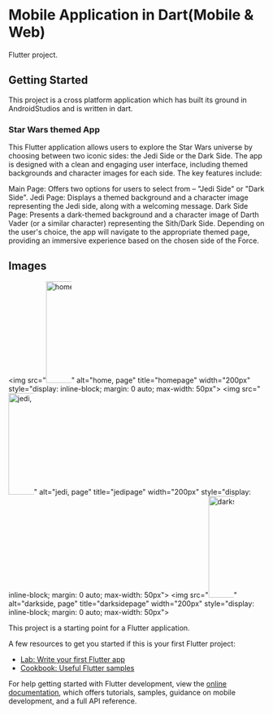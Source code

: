 # Mobile Application in Dart(Mobile & Web)

Flutter project.

## Getting Started

This project is a cross platform application which has built its ground in AndroidStudios and is written in dart. 

### Star Wars themed App

This Flutter application allows users to explore the Star Wars universe by choosing between two iconic sides: the Jedi Side or the Dark Side. The app is designed with a clean and engaging user interface, including themed backgrounds and character images for each side. The key features include:

Main Page: Offers two options for users to select from – "Jedi Side" or "Dark Side".
Jedi Page: Displays a themed background and a character image representing the Jedi side, along with a welcoming message.
Dark Side Page: Presents a dark-themed background and a character image of Darth Vader (or a similar character) representing the Sith/Dark Side.
Depending on the user's choice, the app will navigate to the appropriate themed page, providing an immersive experience based on the chosen side of the Force.
## Images 
<img 
  src="<img 
  src="Screenshot_20240918_222658.png" 
  alt="home, page" 
  title="homepage"
  width="200px"
  style="display: inline-block; margin: 0 auto; max-width: 50px">" 
  alt="home, page" 
  title="homepage"
  width="200px"
  style="display: inline-block; margin: 0 auto; max-width: 50px">
  <img 
  src="<img 
  src="Screenshot_20240918_222707.png" 
  alt="jedi, page" 
  title="jedipage"
  width="200px"
  style="display: inline-block; margin: 0 auto; max-width: 50px">" 
  alt="jedi, page" 
  title="jedipage"
  width="200px"
  style="display: inline-block; margin: 0 auto; max-width: 50px">
  <img 
  src="<img 
  src="Screenshot_20240918_222716.png" 
  alt="darkside, page" 
  title="darksidepage"
  width="200px"
  style="display: inline-block; margin: 0 auto; max-width: 50px">" 
  alt="darkside, page" 
  title="darksidepage"
  width="200px"
  style="display: inline-block; margin: 0 auto; max-width: 50px">


This project is a starting point for a Flutter application.

A few resources to get you started if this is your first Flutter project:

- [Lab: Write your first Flutter app](https://docs.flutter.dev/get-started/codelab)
- [Cookbook: Useful Flutter samples](https://docs.flutter.dev/cookbook)

For help getting started with Flutter development, view the
[online documentation](https://docs.flutter.dev/), which offers tutorials,
samples, guidance on mobile development, and a full API reference.
